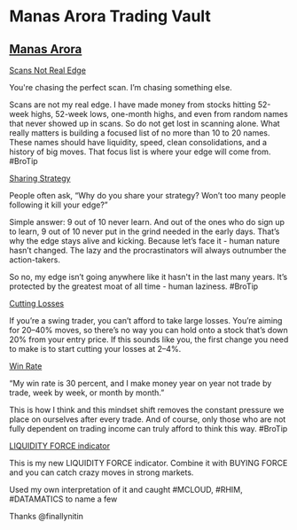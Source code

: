 
# **Manas Arora Trading Vault**

## [Manas Arora](https://x.com/iManasArora)

[Scans Not Real Edge](https://x.com/iManasArora/status/1958008843733995682)

You're chasing the perfect scan. I’m chasing something else.

Scans are not my real edge. I have made money from stocks hitting 52-week highs, 52-week lows, one-month highs, and even from random names that never showed up in scans. So do not get lost in scanning alone. What really matters is building a focused list of no more than 10 to 20 names. These names should have liquidity, speed, clean consolidations, and a history of big moves. That focus list is where your edge will come from.
#BroTip


[Sharing Strategy](https://x.com/iManasArora/status/1957685620815307180)

People often ask, “Why do you share your strategy? Won’t too many people following it kill your edge?”

Simple answer: 9 out of 10 never learn. And out of the ones who do sign up to learn, 9 out of 10 never put in the grind needed in the early days. That’s why the edge stays alive and kicking. Because let’s face it - human nature hasn’t changed. The lazy and the procrastinators will always outnumber the action-takers.

So no, my edge isn’t going anywhere like it hasn't in the last many years. It’s protected by the greatest moat of all time - human laziness.
#BroTip


[Cutting Losses](https://x.com/iManasArora/status/1909201242011639830)

If you’re a swing trader, you can’t afford to take large losses. You’re aiming for 20–40% moves, so there’s no way you can hold onto a stock that’s down 20% from your entry price. If this sounds like you, the first change you need to make is to start cutting your losses at 2–4%.

[Win Rate](https://x.com/iManasArora/status/1948655787179380970)

“My win rate is 30 percent, and I make money year on year not trade by trade, week by week, or month by month.”

This is how I think and this mindset shift removes the constant pressure we place on ourselves after every trade. And of course, only those who are not fully dependent on trading income can truly afford to think this way.
#BroTip

[LIQUIDITY FORCE indicator](https://x.com/iManasArora/status/1947887759852769599)

This is my new LIQUIDITY FORCE indicator. Combine it with BUYING FORCE and you can catch crazy moves in strong markets.

Used my own interpretation of it and caught #MCLOUD, #RHIM, #DATAMATICS to name a few

Thanks @finallynitin
